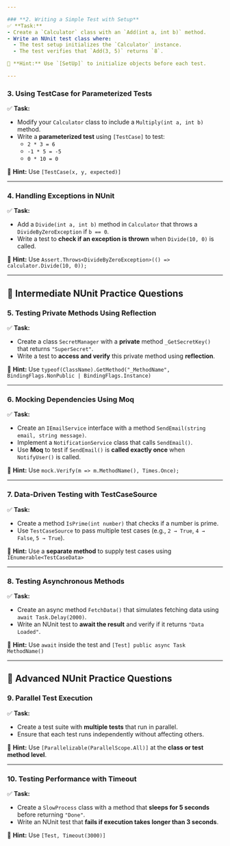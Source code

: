 ```yaml
---

### **2. Writing a Simple Test with Setup**
✅ **Task:**  
- Create a `Calculator` class with an `Add(int a, int b)` method.  
- Write an NUnit test class where:  
  - The test setup initializes the `Calculator` instance.
  - The test verifies that `Add(3, 5)` returns `8`.  

📌 **Hint:** Use `[SetUp]` to initialize objects before each test.  

---
```


### **3. Using TestCase for Parameterized Tests**
✅ **Task:**  
- Modify your `Calculator` class to include a `Multiply(int a, int b)` method.  
- Write a **parameterized test** using `[TestCase]` to test:  
  - `2 * 3 = 6`  
  - `-1 * 5 = -5`  
  - `0 * 10 = 0`  

📌 **Hint:** Use `[TestCase(x, y, expected)]`  

---

### **4. Handling Exceptions in NUnit**
✅ **Task:**  
- Add a `Divide(int a, int b)` method in `Calculator` that throws a `DivideByZeroException` if `b == 0`.  
- Write a test to **check if an exception is thrown** when `Divide(10, 0)` is called.  

📌 **Hint:** Use `Assert.Throws<DivideByZeroException>(() => calculator.Divide(10, 0));`  

---

## **🔹 Intermediate NUnit Practice Questions**
### **5. Testing Private Methods Using Reflection**
✅ **Task:**  
- Create a class `SecretManager` with a **private** method `_GetSecretKey()` that returns `"SuperSecret"`.  
- Write a test to **access and verify** this private method using **reflection**.  

📌 **Hint:** Use `typeof(ClassName).GetMethod("_MethodName", BindingFlags.NonPublic | BindingFlags.Instance)`  

---

### **6. Mocking Dependencies Using Moq**
✅ **Task:**  
- Create an `IEmailService` interface with a method `SendEmail(string email, string message)`.  
- Implement a `NotificationService` class that calls `SendEmail()`.  
- Use **Moq** to test if `SendEmail()` is **called exactly once** when `NotifyUser()` is called.  

📌 **Hint:** Use `mock.Verify(m => m.MethodName(), Times.Once);`  

---

### **7. Data-Driven Testing with TestCaseSource**
✅ **Task:**  
- Create a method `IsPrime(int number)` that checks if a number is prime.  
- Use `TestCaseSource` to pass multiple test cases (e.g., `2 → True`, `4 → False`, `5 → True`).  

📌 **Hint:** Use a **separate method** to supply test cases using `IEnumerable<TestCaseData>`  

---

### **8. Testing Asynchronous Methods**
✅ **Task:**  
- Create an async method `FetchData()` that simulates fetching data using `await Task.Delay(2000)`.  
- Write an NUnit test to **await the result** and verify if it returns `"Data Loaded"`.  

📌 **Hint:** Use `await` inside the test and `[Test] public async Task MethodName()`  

---

## **🔹 Advanced NUnit Practice Questions**
### **9. Parallel Test Execution**
✅ **Task:**  
- Create a test suite with **multiple tests** that run in parallel.  
- Ensure that each test runs independently without affecting others.  

📌 **Hint:** Use `[Parallelizable(ParallelScope.All)]` at the **class or test method level**.  

---

### **10. Testing Performance with Timeout**
✅ **Task:**  
- Create a `SlowProcess` class with a method that **sleeps for 5 seconds** before returning `"Done"`.  
- Write an NUnit test that **fails if execution takes longer than 3 seconds**.  

📌 **Hint:** Use `[Test, Timeout(3000)]`  
